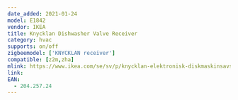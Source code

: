 ```yaml
---
date_added: 2021-01-24
model: E1842
vendor: IKEA
title: Knycklan Dishwasher Valve Receiver
category: hvac
supports: on/off
zigbeemodel: ['KNYCKLAN receiver']
compatible: [z2m,zha]
mlink: https://www.ikea.com/se/sv/p/knycklan-elektronisk-diskmaskinsavstaengning-20425724/
link: 
EAN: 
  - 204.257.24
---
```

